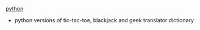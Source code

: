[python](https://github.com/bostonaustin/public/tree/master/python/tic_tac_toe.py)
- python versions of tic-tac-toe, blackjack and geek translator dictionary
